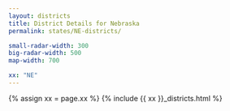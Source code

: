 ```yaml
---
layout: districts
title: District Details for Nebraska
permalink: states/NE-districts/

small-radar-width: 300
big-radar-width: 500
map-width: 700

xx: "NE"
---
```


{% assign xx = page.xx %}
{% include {{ xx }}_districts.html %}